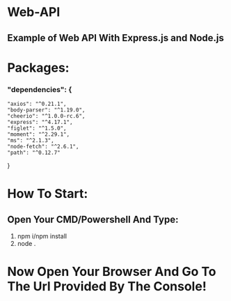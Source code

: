 # Web-API

## Example of Web API With Express.js and Node.js

# Packages: 

### "dependencies": {
    "axios": "^0.21.1",
    "body-parser": "^1.19.0",
    "cheerio": "^1.0.0-rc.6",
    "express": "^4.17.1",
    "figlet": "^1.5.0",
    "moment": "^2.29.1",
    "ms": "^2.1.3",
    "node-fetch": "^2.6.1",
    "path": "^0.12.7"
  }
  
 # How To Start:
 ## Open Your CMD/Powershell And Type:
 1. npm i/npm install
 2. node .

# Now Open Your Browser And Go To The Url Provided By The Console!
